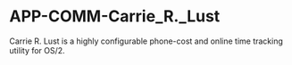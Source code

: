 # APP-COMM-Carrie_R._Lust
Carrie R. Lust is a highly configurable phone-cost and online time tracking utility for OS/2.

